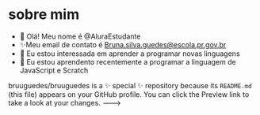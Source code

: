 # sobre mim
- 👋 Olá! Meu nome é @AluraEstudante
- ✨Meu email de contato é Bruna.silva.guedes@escola.pr.gov.br
- 👀 Eu estou interessada em aprender a programar novas linguagens
- 🌱 Eu estou aprendento recentemente a programar a linguagem de JavaScript e Scratch


bruuguedes/bruuguedes is a ✨ special ✨ repository because its `README.md` (this file) appears on your GitHub profile.
You can click the Preview link to take a look at your changes.
--->
